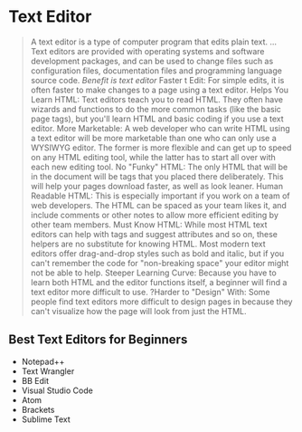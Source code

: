 # Text Editor

>A text editor is a type of computer program that edits plain text. ... Text editors are provided with operating systems and software development packages, and can be used to change files such as configuration files, documentation files and programming language source code.
*Benefit is text editor*
>Faster t Edit: For simple edits, it is often faster to make changes to a page using a text editor.
>Helps You Learn HTML: Text editors teach you to read HTML. They often have wizards and functions to do the more common tasks (like the basic page tags), but you'll learn HTML and basic coding if you use a text editor.
>More Marketable: A web developer who can write HTML using a text editor will be more marketable than one who can only use a WYSIWYG editor. The former is more flexible and can get up to speed on any HTML editing tool, while the latter has to start all over with each new editing tool.
>No "Funky" HTML: The only HTML that will be in the document will be tags that you placed there deliberately. This will help your pages download faster, as well as look leaner.
>Human Readable HTML: This is especially important if you work on a team of web developers. The HTML can be spaced as your team likes it, and include comments or other notes to allow more efficient editing by other team members.
>Must Know HTML: While most HTML text editors can help with tags and suggest attributes and so on, these helpers are no substitute for knowing HTML. Most modern text editors offer drag-and-drop styles such as bold and italic, but if you can't remember the code for "non-breaking space" your editor might not be able to help.
>Steeper Learning Curve: Because you have to learn both HTML and the editor functions itself, a beginner will find a text editor more difficult to use.
?Harder to "Design" With: Some people find text editors more difficult to design pages in because they can't visualize how the page will look from just the HTML.

## Best Text Editors for Beginners

* Notepad++
* Text Wrangler
* BB Edit
* Visual Studio Code
* Atom
* Brackets
* Sublime Text
